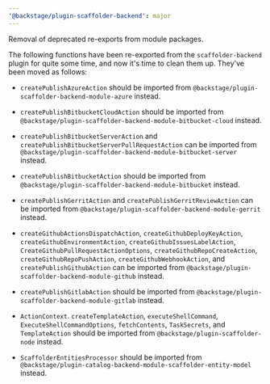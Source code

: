 ```yaml
---
'@backstage/plugin-scaffolder-backend': major
---
```


Removal of deprecated re-exports from module packages.

The following functions have been re-exported from the `scaffolder-backend` plugin for quite some time, and now it's time to clean them up. They've been moved as follows:

- `createPublishAzureAction` should be imported from `@backstage/plugin-scaffolder-backend-module-azure` instead.

- `createPublishBitbucketCloudAction` should be imported from `@backstage/plugin-scaffolder-backend-module-bitbucket-cloud` instead.

- `createPublishBitbucketServerAction` and `createPublishBitbucketServerPullRequestAction` can be imported from `@backstage/plugin-scaffolder-backend-module-bitbucket-server` instead.

- `createPublishBitbucketAction` should be imported from `@backstage/plugin-scaffolder-backend-module-bitbucket` instead.

- `createPublishGerritAction` and `createPublishGerritReviewAction` can be imported from `@backstage/plugin-scaffolder-backend-module-gerrit` instead.

- `createGithubActionsDispatchAction`, `createGithubDeployKeyAction`, `createGithubEnvironmentAction`, `createGithubIssuesLabelAction`, `CreateGithubPullRequestActionOptions`, `createGithubRepoCreateAction`, `createGithubRepoPushAction`, `createGithubWebhookAction`, and `createPublishGithubAction` can be imported from `@backstage/plugin-scaffolder-backend-module-github` instead.

- `createPublishGitlabAction` should be imported from `@backstage/plugin-scaffolder-backend-module-gitlab` instead.

- `ActionContext`. `createTemplateAction`, `executeShellCommand`, `ExecuteShellCommandOptions`, `fetchContents`, `TaskSecrets`, and `TemplateAction` should be imported from `@backstage/plugin-scaffolder-node` instead.

- `ScaffolderEntitiesProcessor` should be imported from `@backstage/plugin-catalog-backend-module-scaffolder-entity-model` instead.
